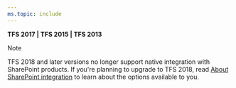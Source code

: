 ```yaml
---
ms.topic: include
---
```


**TFS 2017 | TFS 2015 | TFS 2013**  
 
> [!NOTE]
>TFS 2018 and later versions no longer support native integration with SharePoint products. If you're planning to upgrade to TFS 2018, read [About SharePoint integration](/vsts/report/sharepoint-dashboards/about-sharepoint-integration) to learn about the options available to you.